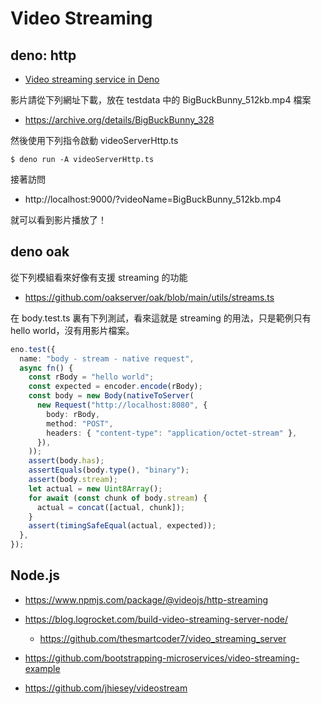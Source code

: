 # Video Streaming

## deno: http

* [Video streaming service in Deno](https://medium.com/deno-the-complete-reference/video-streaming-service-in-deno-7438912b9854)

影片請從下列網址下載，放在 testdata 中的 BigBuckBunny_512kb.mp4 檔案

* https://archive.org/details/BigBuckBunny_328

然後使用下列指令啟動 videoServerHttp.ts

```
$ deno run -A videoServerHttp.ts 
```

接著訪問

* http://localhost:9000/?videoName=BigBuckBunny_512kb.mp4

就可以看到影片播放了！


## deno oak

從下列模組看來好像有支援 streaming 的功能

* https://github.com/oakserver/oak/blob/main/utils/streams.ts

在 body.test.ts 裏有下列測試，看來這就是 streaming 的用法，只是範例只有 hello world，沒有用影片檔案。

```ts
eno.test({
  name: "body - stream - native request",
  async fn() {
    const rBody = "hello world";
    const expected = encoder.encode(rBody);
    const body = new Body(nativeToServer(
      new Request("http://localhost:8080", {
        body: rBody,
        method: "POST",
        headers: { "content-type": "application/octet-stream" },
      }),
    ));
    assert(body.has);
    assertEquals(body.type(), "binary");
    assert(body.stream);
    let actual = new Uint8Array();
    for await (const chunk of body.stream) {
      actual = concat([actual, chunk]);
    }
    assert(timingSafeEqual(actual, expected));
  },
});
```

## Node.js

* https://www.npmjs.com/package/@videojs/http-streaming

* https://blog.logrocket.com/build-video-streaming-server-node/
    * https://github.com/thesmartcoder7/video_streaming_server
* https://github.com/bootstrapping-microservices/video-streaming-example
* https://github.com/jhiesey/videostream
